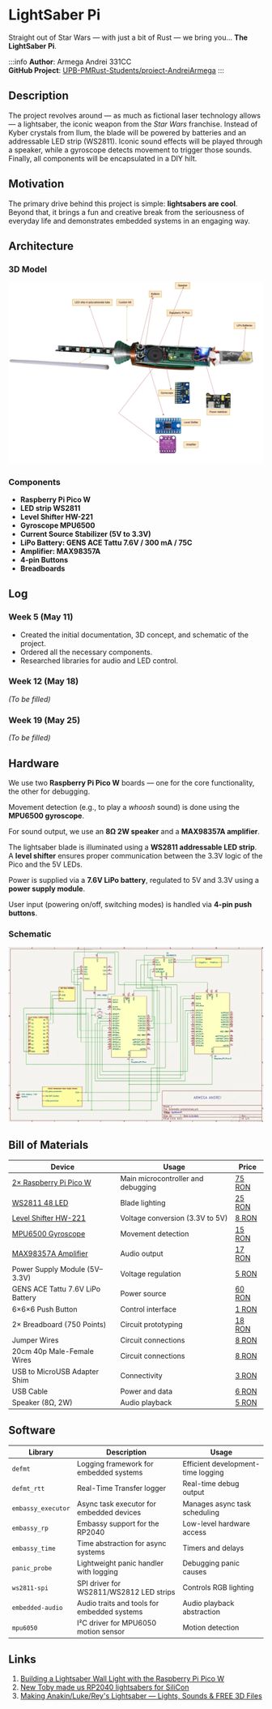 # LightSaber Pi

Straight out of Star Wars — with just a bit of Rust — we bring you... **The LightSaber Pi**.

:::info
**Author**: Armega Andrei 331CC \
**GitHub Project**: [UPB-PMRust-Students/proiect-AndreiArmega](https://github.com/UPB-PMRust-Students/proiect-AndreiArmega)
:::



## Description

The project revolves around — as much as fictional laser technology allows — a lightsaber, the iconic weapon from the *Star Wars* franchise. Instead of Kyber crystals from Ilum, the blade will be powered by batteries and an addressable LED strip (WS2811). Iconic sound effects will be played through a speaker, while a gyroscope detects movement to trigger those sounds. Finally, all components will be encapsulated in a DIY hilt.



## Motivation

The primary drive behind this project is simple: **lightsabers are cool**. Beyond that, it brings a fun and creative break from the seriousness of everyday life and demonstrates embedded systems in an engaging way.


## Architecture

### 3D Model  
![Lightsaber](./Lightsaber.webp)

### Components

- **Raspberry Pi Pico W**
- **LED strip WS2811**
- **Level Shifter HW-221**
- **Gyroscope MPU6500**
- **Current Source Stabilizer (5V to 3.3V)**
- **LiPo Battery: GENS ACE Tattu 7.6V / 300 mA / 75C**
- **Amplifier: MAX98357A**
- **4-pin Buttons**
- **Breadboards**


## Log

### Week 5 (May 11)
- Created the initial documentation, 3D concept, and schematic of the project.
- Ordered all the necessary components.
- Researched libraries for audio and LED control.

### Week 12 (May 18)
*(To be filled)*

### Week 19 (May 25)
*(To be filled)*


## Hardware

We use two **Raspberry Pi Pico W** boards — one for the core functionality, the other for debugging.

Movement detection (e.g., to play a _whoosh_ sound) is done using the **MPU6500 gyroscope**.

For sound output, we use an **8Ω 2W speaker** and a **MAX98357A amplifier**.

The lightsaber blade is illuminated using a **WS2811 addressable LED strip**. A **level shifter** ensures proper communication between the 3.3V logic of the Pico and the 5V LEDs.

Power is supplied via a **7.6V LiPo battery**, regulated to 5V and 3.3V using a **power supply module**.

User input (powering on/off, switching modes) is handled via **4-pin push buttons**.

### Schematic  
![Schematic](./Schematic.webp)



## Bill of Materials

| Device | Usage | Price |
|--------|--------|-------|
| [2× Raspberry Pi Pico W](https://www.raspberrypi.com/documentation/microcontrollers/raspberry-pi-pico.html) | Main microcontroller and debugging | [75 RON](https://www.optimusdigital.ro/en/raspberry-pi-boards/12394-raspberry-pi-pico-w.html) |
| [WS2811 48 LED](https://cdn-shop.adafruit.com/datasheets/WS2811.pdf) | Blade lighting | [25 RON](https://www.emag.ro/banda-led-digitala-ws2811-48-led-1094/pd/D19VR7MBM) |
| [Level Shifter HW-221](https://www.dnatechindia.com/hw-221-txs-0108e-8-bit-birectional-voltage-converter-8-way-india.html) | Voltage conversion (3.3V to 5V) | [8 RON](https://ardushop.ro/ro/electronica/1806-modul-convertor-nivel-logic-bidirectional-8-canale-cjmcu-0108-6427854027399.html) |
| [MPU6500 Gyroscope](https://invensense.tdk.com/wp-content/uploads/2020/06/PS-MPU-6500A-01-v1.3.pdf) | Movement detection | [15 RON](https://ardushop.ro/ro/electronica/741-mpu6500-modul-accelerometru-si-giroscop-6427854009449.html) |
| [MAX98357A Amplifier](https://www.robofun.ro/module/amplificator-3w-i2s-max98357a.html) | Audio output | [17 RON](https://ardushop.ro/ro/module/1549-amplificator-3w-i2s-max98357a-clasa-d-6427854022967.html) |
| Power Supply Module (5V–3.3V) | Voltage regulation | [5 RON](https://ardushop.ro/en/power-supply/2296-power-supply-module-5v-33v-for-breadboard-6427854032867.html) |
| GENS ACE Tattu 7.6V LiPo Battery | Power source | [60 RON](https://www.sierra.ro/cumpara/acumulator-lipo-gens-ace-tattu-7-6v-300-ma-75c-1951) |
| 6×6×6 Push Button | Control interface | [1 RON](https://www.optimusdigital.ro/en/buttons-and-switches/1119-6x6x6-push-button.html) |
| 2× Breadboard (750 Points) | Circuit prototyping | [18 RON](https://www.optimusdigital.ro/en/breadboards/13245-breadboard-750-points.html) |
| Jumper Wires | Circuit connections | [8 RON](https://www.optimusdigital.ro/en/wires-with-connectors/12-breadboard-jumper-wire-set.html) |
| 20cm 40p Male-Female Wires | Circuit connections | [8 RON](https://www.optimusdigital.ro/en/wires-with-connectors/92-female-male-wire40p-20-cm.html) |
| USB to MicroUSB Adapter Shim | Connectivity | [3 RON](https://www.optimusdigital.ro/en/connectors/5583-usb-to-microusb-adapter-shim.html) |
| USB Cable | Power and data | [6 RON](https://ardushop.ro/ro/fire-si-conectori/914-cablu-usb-a-la-usb-c-1m-negru-6427854012159.html) |
| Speaker (8Ω, 2W) | Audio playback | [5 RON](https://ardushop.ro/ro/module/1898-difuzor-36mm-2w-8ohm-6427854028723.html) |


## Software

| Library              | Description                                                 | Usage |
|----------------------|-------------------------------------------------------------|--------|
| `defmt`              | Logging framework for embedded systems                      | Efficient development-time logging |
| `defmt_rtt`          | Real-Time Transfer logger                                   | Real-time debug output |
| `embassy_executor`   | Async task executor for embedded devices                    | Manages async task scheduling |
| `embassy_rp`         | Embassy support for the RP2040                              | Low-level hardware access |
| `embassy_time`       | Time abstraction for async systems                          | Timers and delays |
| `panic_probe`        | Lightweight panic handler with logging                      | Debugging panic causes |
| `ws2811-spi`         | SPI driver for WS2811/WS2812 LED strips                     | Controls RGB lighting |
| `embedded-audio`     | Audio traits and tools for embedded systems                 | Audio playback abstraction |
| `mpu6050`            | I²C driver for MPU6050 motion sensor                        | Motion detection |


## Links

1. [Building a Lightsaber Wall Light with the Raspberry Pi Pico W](https://www.youtube.com/watch?v=UhkDcSiaN-k)
2. [New Toby made us RP2040 lightsabers for SiliCon](https://www.raspberrypi.com/news/new-toby-made-us-rp2040-lightsabers-for-silicon/)
3. [Making Anakin/Luke/Rey's Lightsaber — Lights, Sounds & FREE 3D Files](https://www.youtube.com/watch?v=An3GZPRD6do)
